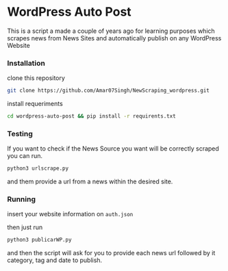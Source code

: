 # WordPress Auto Post
This is a script a made a couple of years ago for learning purposes which scrapes news from News Sites and automatically publish on any WordPress Website

### Installation

clone this repository 

```bash
git clone https://github.com/Amar07Singh/NewScraping_wordpress.git
```

install requeriments

```bash
cd wordpress-auto-post && pip install -r requirents.txt
```

### Testing

If you want to check if the News Source you want will be correctly scraped you can run.
```bash
python3 urlscrape.py
```
and them provide a url from a news within the desired site.

### Running
insert your website information on ```auth.json```

then just run
```bash
python3 publicarWP.py
```
and then the script will ask for you to  provide each news url followed by it category, tag and date to publish.


